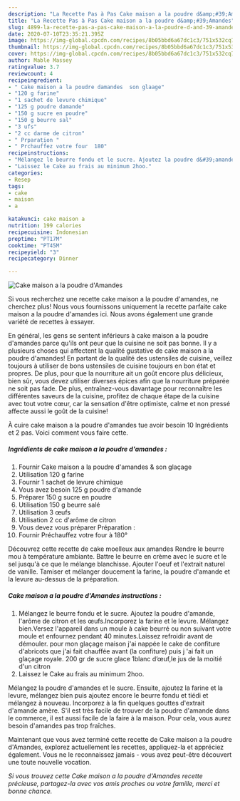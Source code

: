 ```yaml
---
description: "La Recette Pas à Pas Cake maison a la poudre d&amp;#39;Amandes"
title: "La Recette Pas à Pas Cake maison a la poudre d&amp;#39;Amandes"
slug: 4899-la-recette-pas-a-pas-cake-maison-a-la-poudre-d-and-39-amandes
date: 2020-07-10T23:35:21.395Z
image: https://img-global.cpcdn.com/recipes/8b05bbd6a67dc1c3/751x532cq70/cake-maison-a-la-poudre-damandes-photo-principale-de-la-recette.jpg
thumbnail: https://img-global.cpcdn.com/recipes/8b05bbd6a67dc1c3/751x532cq70/cake-maison-a-la-poudre-damandes-photo-principale-de-la-recette.jpg
cover: https://img-global.cpcdn.com/recipes/8b05bbd6a67dc1c3/751x532cq70/cake-maison-a-la-poudre-damandes-photo-principale-de-la-recette.jpg
author: Mable Massey
ratingvalue: 3.7
reviewcount: 4
recipeingredient:
- " Cake maison a la poudre damandes  son glaage"
- "120 g farine"
- "1 sachet de levure chimique"
- "125 g poudre damande"
- "150 g sucre en poudre"
- "150 g beurre sal"
- "3 ufs"
- "2 cc darme de citron"
- " Prparation "
- " Prchauffez votre four  180"
recipeinstructions:
- "Mélangez le beurre fondu et le sucre. Ajoutez la poudre d&#39;amande, l&#39;arôme de citron et les œufs.Incorporez la farine et le levure. Mélangez bien.Versez l&#39;appareil dans un moule à cake beurré ou non suivant votre moule et enfournez pendant 40 minutes.Laissez refroidir avant de démouler. pour mon glaçage maison j&#39;ai nappée le cake de confiture d&#39;abricots que j&#39;ai fait chauffée avant (la confiture) puis j &#39;ai fait un glaçage royale. 200 gr de sucre glace 1blanc d’œuf,le jus de la moitié d&#39;un citron"
- "Laissez le Cake au frais au minimum 2hoo."
categories:
- Resep
tags:
- cake
- maison
- a

katakunci: cake maison a 
nutrition: 199 calories
recipecuisine: Indonesian
preptime: "PT17M"
cooktime: "PT45M"
recipeyield: "3"
recipecategory: Dinner

---
```



![Cake maison a la poudre d&#39;Amandes](https://img-global.cpcdn.com/recipes/8b05bbd6a67dc1c3/751x532cq70/cake-maison-a-la-poudre-damandes-photo-principale-de-la-recette.jpg)

Si vous recherchez une recette cake maison a la poudre d&#39;amandes, ne cherchez plus! Nous vous fournissons uniquement la recette parfaite cake maison a la poudre d&#39;amandes ici. Nous avons également une grande variété de recettes à essayer.

En général, les gens se sentent inférieurs à cake maison a la poudre d&#39;amandes parce qu'ils ont peur que la cuisine ne soit pas bonne. Il y a plusieurs choses qui affectent la qualité gustative de cake maison a la poudre d&#39;amandes! En partant de la qualité des ustensiles de cuisine, veillez toujours à utiliser de bons ustensiles de cuisine toujours en bon état et propres. De plus, pour que la nourriture ait un goût encore plus délicieux, bien sûr, vous devez utiliser diverses épices afin que la nourriture préparée ne soit pas fade. De plus, entraînez-vous davantage pour reconnaître les différentes saveurs de la cuisine, profitez de chaque étape de la cuisine avec tout votre cœur, car la sensation d'être optimiste, calme et non pressé affecte aussi le goût de la cuisine!

<!--inarticleads1-->

À cuire cake maison a la poudre d&#39;amandes tue avoir besoin 10 Ingrédients et 2 pas. Voici comment vous faire cette.

##### Ingrédients de cake maison a la poudre d&#39;amandes :

1. Fournir  Cake maison a la poudre d&#39;amandes &amp; son glaçage
1. Utilisation 120 g farine
1. Fournir 1 sachet de levure chimique
1. Vous avez besoin 125 g poudre d&#39;amande
1. Préparer 150 g sucre en poudre
1. Utilisation 150 g beurre salé
1. Utilisation 3 œufs
1. Utilisation 2 cc d&#39;arôme de citron
1. Vous devez vous préparer  Préparation :
1. Fournir  Préchauffez votre four à 180°


Découvrez cette recette de cake moelleux aux amandes Rendre le beurre mou à température ambiante. Battre le beurre en crème avec le sucre et le sel jusqu&#39;à ce que le mélange blanchisse. Ajouter l&#39;oeuf et l&#39;extrait naturel de vanille. Tamiser et mélanger doucement la farine, la poudre d&#39;amande et la levure au-dessus de la préparation. 

<!--inarticleads2-->

##### Cake maison a la poudre d&#39;Amandes instructions :

1. Mélangez le beurre fondu et le sucre. Ajoutez la poudre d&#39;amande, l&#39;arôme de citron et les œufs.Incorporez la farine et le levure. Mélangez bien.Versez l&#39;appareil dans un moule à cake beurré ou non suivant votre moule et enfournez pendant 40 minutes.Laissez refroidir avant de démouler. pour mon glaçage maison j&#39;ai nappée le cake de confiture d&#39;abricots que j&#39;ai fait chauffée avant (la confiture) puis j &#39;ai fait un glaçage royale. 200 gr de sucre glace 1blanc d’œuf,le jus de la moitié d&#39;un citron
1. Laissez le Cake au frais au minimum 2hoo.


Mélangez la poudre d&#39;amandes et le sucre. Ensuite, ajoutez la farine et la levure, mélangez bien puis ajoutez encore le beurre fondu et tiédi et mélangez à nouveau. Incorporez à la fin quelques gouttes d&#39;extrait d&#39;amande amère. S&#39;il est très facile de trouver de la poudre d&#39;amande dans le commerce, il est aussi facile de la faire à la maison. Pour cela, vous aurez besoin d&#39;amandes pas trop fraîches. 

<!--inarticleads1-->

<p>
Maintenant que vous avez terminé cette recette de Cake maison a la poudre d&#39;Amandes, explorez actuellement les recettes, appliquez-la et appréciez également. Vous ne le reconnaissez jamais - vous avez peut-être découvert une toute nouvelle vocation.
</p>

<p>
<i>Si vous trouvez cette Cake maison a la poudre d&#39;Amandes recette précieuse, partagez-la avec vos amis proches ou votre famille, merci et bonne chance.</i>
</p>
